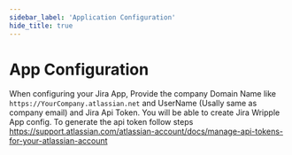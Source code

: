 ```yaml
---
sidebar_label: 'Application Configuration'
hide_title: true
---
```


# App Configuration

When configuring your Jira App, Provide the company Domain Name like `https://YourCompany.atlassian.net` and UserName (Usally same as company email) and Jira Api Token. You will be able to create Jira Wripple App config.
To generate the api token follow steps https://support.atlassian.com/atlassian-account/docs/manage-api-tokens-for-your-atlassian-account
